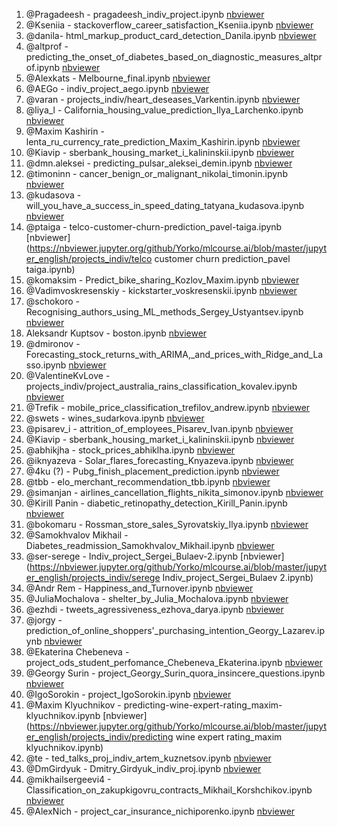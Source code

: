 1. @Pragadeesh - pragadeesh_indiv_project.ipynb [nbviewer](https://nbviewer.jupyter.org/github/Yorko/mlcourse.ai/blob/master/jupyter_english/projects_indiv/pragadeesh_indiv_project.ipynb)
2. @Kseniia - stackoverflow_career_satisfaction_Kseniia.ipynb [nbviewer](https://nbviewer.jupyter.org/github/Yorko/mlcourse.ai/blob/master/jupyter_english/projects_indiv/stackoverflow_career_satisfaction_Kseniia.ipynb)
3. @danila- html_markup_product_card_detection_Danila.ipynb [nbviewer](https://nbviewer.jupyter.org/github/Yorko/mlcourse.ai/blob/master/jupyter_english/projects_indiv/html_markup_product_card_detection_Danila.ipynb)
4. @altprof - predicting_the_onset_of_diabetes_based_on_diagnostic_measures_altprof.ipynb [nbviewer](https://nbviewer.jupyter.org/github/Yorko/mlcourse.ai/blob/master/jupyter_english/projects_indiv/predicting_the_onset_of_diabetes_based_on_diagnostic_measures_altprof.ipynb)
5. @Alexkats - Melbourne_final.ipynb [nbviewer](https://nbviewer.jupyter.org/github/Yorko/mlcourse.ai/blob/master/jupyter_english/projects_indiv/Melbourne_final.ipynb)
6. @AEGo - indiv_project_aego.ipynb [nbviewer](https://nbviewer.jupyter.org/github/Yorko/mlcourse.ai/blob/master/jupyter_english/projects_indiv/indiv_project_aego.ipynb)
7. @varan - projects_indiv/heart_deseases_Varkentin.ipynb [nbviewer](https://nbviewer.jupyter.org/github/Yorko/mlcourse.ai/blob/master/jupyter_english/projects_indiv/projects_indiv/heart_deseases_Varkentin.ipynb)
8. @liya_l - California_housing_value_prediction_Ilya_Larchenko.ipynb [nbviewer](https://nbviewer.jupyter.org/github/Yorko/mlcourse.ai/blob/master/jupyter_english/projects_indiv/California_housing_value_prediction_Ilya_Larchenko.ipynb)
9. @Maxim Kashirin - lenta_ru_currency_rate_prediction_Maxim_Kashirin.ipynb [nbviewer](https://nbviewer.jupyter.org/github/Yorko/mlcourse.ai/blob/master/jupyter_english/projects_indiv/lenta_ru_currency_rate_prediction_Maxim_Kashirin.ipynb)
10. @Kiavip - sberbank_housing_market_i_kalininskii.ipynb [nbviewer](https://nbviewer.jupyter.org/github/Yorko/mlcourse.ai/blob/master/jupyter_english/projects_indiv/sberbank_housing_market_i_kalininskii.ipynb)
11. @dmn.aleksei - predicting_pulsar_aleksei_demin.ipynb [nbviewer](https://nbviewer.jupyter.org/github/Yorko/mlcourse.ai/blob/master/jupyter_english/projects_indiv/predicting_pulsar_aleksei_demin.ipynb)
12. @timoninn - cancer_benign_or_malignant_nikolai_timonin.ipynb [nbviewer](https://nbviewer.jupyter.org/github/Yorko/mlcourse.ai/blob/master/jupyter_english/projects_indiv/cancer_benign_or_malignant_nikolai_timonin.ipynb)
13. @kudasova - will_you_have_a_success_in_speed_dating_tatyana_kudasova.ipynb [nbviewer](https://nbviewer.jupyter.org/github/Yorko/mlcourse.ai/blob/master/jupyter_english/projects_indiv/will_you_have_a_success_in_speed_dating_tatyana_kudasova.ipynb)
14. @ptaiga - telco-customer-churn-prediction_pavel-taiga.ipynb [nbviewer](https://nbviewer.jupyter.org/github/Yorko/mlcourse.ai/blob/master/jupyter_english/projects_indiv/telco customer churn prediction_pavel taiga.ipynb)
15. @komaksim - Predict_bike_sharing_Kozlov_Maxim.ipynb [nbviewer](https://nbviewer.jupyter.org/github/Yorko/mlcourse.ai/blob/master/jupyter_english/projects_indiv/Predict_bike_sharing_Kozlov_Maxim.ipynb)
16. @Vadimvoskresenskiy - kickstarter_voskresenskii.ipynb [nbviewer](https://nbviewer.jupyter.org/github/Yorko/mlcourse.ai/blob/master/jupyter_english/projects_indiv/kickstarter_voskresenskii.ipynb)
17. @schokoro - Recognising_authors_using_ML_methods_Sergey_Ustyantsev.ipynb [nbviewer](https://nbviewer.jupyter.org/github/Yorko/mlcourse.ai/blob/master/jupyter_english/projects_indiv/Recognising_authors_using_ML_methods_Sergey_Ustyantsev.ipynb)
18. Aleksandr Kuptsov - boston.ipynb [nbviewer](https://nbviewer.jupyter.org/github/Yorko/mlcourse.ai/blob/master/jupyter_english/projects_indiv/boston.ipynb)
19. @dmironov - Forecasting_stock_returns_with_ARIMA,_and_prices_with_Ridge_and_Lasso.ipynb [nbviewer](https://nbviewer.jupyter.org/github/Yorko/mlcourse.ai/blob/master/jupyter_english/projects_indiv/Forecasting_stock_returns_with_ARIMA,_and_prices_with_Ridge_and_Lasso.ipynb)
20. @ValentineKvLove - projects_indiv/project_australia_rains_classification_kovalev.ipynb [nbviewer](https://nbviewer.jupyter.org/github/Yorko/mlcourse.ai/blob/master/jupyter_english/projects_indiv/projects_indiv/project_australia_rains_classification_kovalev.ipynb)
21. @Trefik - mobile_price_classification_trefilov_andrew.ipynb [nbviewer](https://nbviewer.jupyter.org/github/Yorko/mlcourse.ai/blob/master/jupyter_english/projects_indiv/mobile_price_classification_trefilov_andrew.ipynb)
22. @swets - wines_sudarkova.ipynb [nbviewer](https://nbviewer.jupyter.org/github/Yorko/mlcourse.ai/blob/master/jupyter_english/projects_indiv/wines_sudarkova.ipynb)
23. @pisarev_i - attrition_of_employees_Pisarev_Ivan.ipynb [nbviewer](https://nbviewer.jupyter.org/github/Yorko/mlcourse.ai/blob/master/jupyter_english/projects_indiv/attrition_of_employees_Pisarev_Ivan.ipynb)
24. @Kiavip - sberbank_housing_market_i_kalininskii.ipynb [nbviewer](https://nbviewer.jupyter.org/github/Yorko/mlcourse.ai/blob/master/jupyter_english/projects_indiv/sberbank_housing_market_i_kalininskii.ipynb)
25. @abhikjha - stock_prices_abhiklha.ipynb [nbviewer](https://nbviewer.jupyter.org/github/Yorko/mlcourse.ai/blob/master/jupyter_english/projects_indiv/stock_prices_abhiklha.ipynb)
26. @iknyazeva - Solar_flares_forecasting_Knyazeva.ipynb [nbviewer](https://nbviewer.jupyter.org/github/Yorko/mlcourse.ai/blob/master/jupyter_english/projects_indiv/Solar_flares_forecasting_Knyazeva.ipynb)
27. @4ku (?) - Pubg_finish_placement_prediction.ipynb [nbviewer](https://nbviewer.jupyter.org/github/Yorko/mlcourse.ai/blob/master/jupyter_english/projects_indiv/Pubg_finish_placement_prediction.ipynb)
28. @tbb - elo_merchant_recommendation_tbb.ipynb [nbviewer](https://nbviewer.jupyter.org/github/Yorko/mlcourse.ai/blob/master/jupyter_english/projects_indiv/elo_merchant_recommendation_tbb.ipynb)
29. @simanjan - airlines_cancellation_flights_nikita_simonov.ipynb [nbviewer](https://nbviewer.jupyter.org/github/Yorko/mlcourse.ai/blob/master/jupyter_english/projects_indiv/airlines_cancellation_flights_nikita_simonov.ipynb)
30. @Kirill Panin - diabetic_retinopathy_detection_Kirill_Panin.ipynb [nbviewer](https://nbviewer.jupyter.org/github/Yorko/mlcourse.ai/blob/master/jupyter_english/projects_indiv/diabetic_retinopathy_detection_Kirill_Panin.ipynb)
31. @bokomaru - Rossman_store_sales_Syrovatskiy_Ilya.ipynb [nbviewer](https://nbviewer.jupyter.org/github/Yorko/mlcourse.ai/blob/master/jupyter_english/projects_indiv/Rossman_store_sales_Syrovatskiy_Ilya.ipynb)
32. @Samokhvalov Mikhail - Diabetes_readmission_Samokhvalov_Mikhail.ipynb [nbviewer](https://nbviewer.jupyter.org/github/Yorko/mlcourse.ai/blob/master/jupyter_english/projects_indiv/Diabetes_readmission_Samokhvalov_Mikhail.ipynb)
33. @ser-serege - Indiv_project_Sergei_Bulaev-2.ipynb [nbviewer](https://nbviewer.jupyter.org/github/Yorko/mlcourse.ai/blob/master/jupyter_english/projects_indiv/serege   Indiv_project_Sergei_Bulaev 2.ipynb)
34. @Andr Rem - Happiness_and_Turnover.ipynb [nbviewer](https://nbviewer.jupyter.org/github/Yorko/mlcourse.ai/blob/master/jupyter_english/projects_indiv/Happiness_and_Turnover.ipynb)
35. @JuliaMochalova  - shelter_by_Julia_Mochalova.ipynb [nbviewer](https://nbviewer.jupyter.org/github/Yorko/mlcourse.ai/blob/master/jupyter_english/projects_indiv/shelter_by_Julia_Mochalova.ipynb)
36. @ezhdi - tweets_agressiveness_ezhova_darya.ipynb [nbviewer](https://nbviewer.jupyter.org/github/Yorko/mlcourse.ai/blob/master/jupyter_english/projects_indiv/tweets_agressiveness_ezhova_darya.ipynb)
37. @jorgy - prediction_of_online_shoppers'_purchasing_intention_Georgy_Lazarev.ipynb [nbviewer](https://nbviewer.jupyter.org/github/Yorko/mlcourse.ai/blob/master/jupyter_english/projects_indiv/prediction_of_online_shoppers'_purchasing_intention_Georgy_Lazarev.ipynb)
38. @Ekaterina Chebeneva - project_ods_student_perfomance_Chebeneva_Ekaterina.ipynb [nbviewer](https://nbviewer.jupyter.org/github/Yorko/mlcourse.ai/blob/master/jupyter_english/projects_indiv/project_ods_student_perfomance_Chebeneva_Ekaterina.ipynb)
39. @Georgy Surin - project_Georgy_Surin_quora_insincere_questions.ipynb [nbviewer](https://nbviewer.jupyter.org/github/Yorko/mlcourse.ai/blob/master/jupyter_english/projects_indiv/project_Georgy_Surin_quora_insincere_questions.ipynb)
40. @IgoSorokin - project_IgoSorokin.ipynb [nbviewer](https://nbviewer.jupyter.org/github/Yorko/mlcourse.ai/blob/master/jupyter_english/projects_indiv/project_IgoSorokin.ipynb)
41. @Maxim Klyuchnikov - predicting-wine-expert-rating_maxim-klyuchnikov.ipynb [nbviewer](https://nbviewer.jupyter.org/github/Yorko/mlcourse.ai/blob/master/jupyter_english/projects_indiv/predicting wine expert rating_maxim klyuchnikov.ipynb)
42. @te - ted_talks_proj_indiv_artem_kuznetsov.ipynb [nbviewer](https://nbviewer.jupyter.org/github/Yorko/mlcourse.ai/blob/master/jupyter_english/projects_indiv/ted_talks_proj_indiv_artem_kuznetsov.ipynb)
43. @DmGirdyuk - Dmitry_Girdyuk_indiv_proj.ipynb [nbviewer](https://nbviewer.jupyter.org/github/Yorko/mlcourse.ai/blob/master/jupyter_english/projects_indiv/Dmitry_Girdyuk_indiv_proj.ipynb)
44. @mikhailsergeevi4 - Classification_on_zakupkigovru_contracts_Mikhail_Korshchikov.ipynb [nbviewer](https://nbviewer.jupyter.org/github/Yorko/mlcourse.ai/blob/master/jupyter_english/projects_indiv/Classification_on_zakupkigovru_contracts_Mikhail_Korshchikov.ipynb)
45. @AlexNich - project_car_insurance_nichiporenko.ipynb [nbviewer](https://nbviewer.jupyter.org/github/Yorko/mlcourse.ai/blob/master/jupyter_english/projects_indiv/project_car_insurance_nichiporenko.ipynb)
